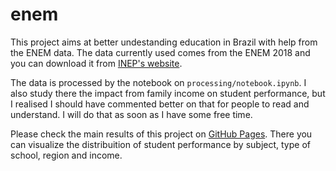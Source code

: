 # enem
This project aims at better undestanding education in Brazil with help from the ENEM data. The data currently used comes from the ENEM 2018 and you can download it from [INEP's website](http://inep.gov.br/microdados). 

The data is processed by the notebook on `processing/notebook.ipynb`. I also study there the impact from family income on student performance, but I realised I should have commented better on that for people to read and understand. I will do that as soon as I have some free time. 

Please check the main results of this project on [GitHub Pages](https://vinicius-cleves.github.io/enem/visualization/). There you can visualize the distribuition of student performance by subject, type of school, region and income. 
